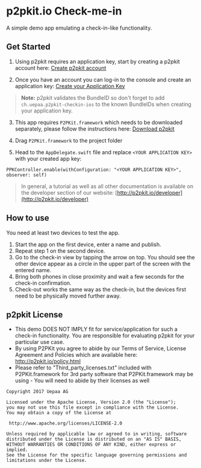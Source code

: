 # p2pkit.io Check-me-in

A simple demo app emulating a check-in-like functionality.

## Get Started

1. Using p2pkit requires an application key, start by creating a p2pkit account here:
[Create p2pkit account](http://p2pkit.io/signup.html)

2. Once you have an account you can log-in to the console and create an application key: [Create your Application Key](https://p2pkit-console.uepaa.ch/login)

  > **Note:** p2pkit validates the BundleID so don't forget to add ``ch.uepaa.p2pkit-checkin-ios`` to the known BundleIDs when creating your application key.

3. This app requires ``P2PKit.framework`` which needs to be downloaded separately, please follow the instructions here:
[Download p2pkit](http://p2pkit.io/developer/get-started/ios/#download)

4. Drag ``P2PKit.framework`` to the project folder

5. Head to the ``AppDelegate.swift`` file and replace ``<YOUR APPLICATION KEY>`` with your created app key:

  ```
  PPKController.enable(withConfiguration: "<YOUR APPLICATION KEY>", observer: self)
  ```

> In general, a tutorial as well as all other documentation is available on the developer section of our website:
[http://p2pkit.io/developer](http://p2pkit.io/developer)


## How to use

You need at least two devices to test the app.

1. Start the app on the first device, enter a name and publish.
2. Repeat step 1 on the second device.
3. Go to the check-in view by tapping the arrow on top. You should see the other device appear as a circle in the upper part of the screen with the entered name.
4. Bring both phones in close proximity and wait a few seconds for the check-in confirmation.
5. Check-out works the same way as the check-in, but the devices first need to be physically moved further away.

## p2pkit License
* This demo DOES NOT IMPLY fit for service/application for such a check-in functionality. You are responsible for evaluating p2pkit for your particular use case.
* By using P2PKit you agree to abide by our Terms of Service, License Agreement and Policies which are available here: http://p2pkit.io/policy.html
* Please refer to "Third_party_licenses.txt" included with P2PKit.framework for 3rd party software that P2PKit.framework may be using - You will need to abide by their licenses as well


```
Copyright 2017 Uepaa AG

Licensed under the Apache License, Version 2.0 (the "License");
you may not use this file except in compliance with the License.
You may obtain a copy of the License at

 http://www.apache.org/licenses/LICENSE-2.0

Unless required by applicable law or agreed to in writing, software
distributed under the License is distributed on an "AS IS" BASIS,
WITHOUT WARRANTIES OR CONDITIONS OF ANY KIND, either express or implied.
See the License for the specific language governing permissions and
limitations under the License.

```

